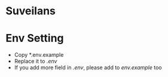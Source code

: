 # Suveilans

# Env Setting
- Copy *.env.example
- Replace it to *.env*
- If you add more field in *.env*, please add to *env.example* too